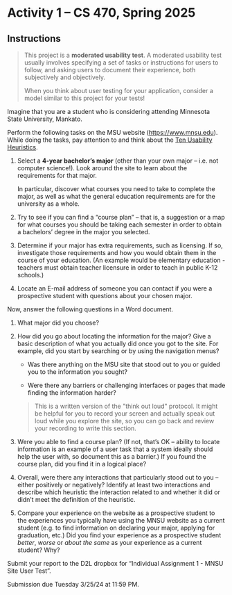 # Activity 1 – CS 470, Spring 2025

## Instructions

> This project is a **moderated usability test**. A moderated usability test usually involves specifying a set of tasks or instructions for users to follow, and asking users to document their experience, both subjectively and objectively.
>
> When you think about user testing for your application, consider a model similar to this project for your tests!

Imagine that you are a student who is considering attending Minnesota State University, Mankato. 

Perform the following tasks on the MSU website (<https://www.mnsu.edu>). While doing the tasks, pay attention to and think about the [Ten Usability Heuristics](https://www.nngroup.com/articles/ten-usability-heuristics/).

1. Select a **4-year bachelor’s major** (other than your own major – i.e. not computer science!). Look around the site to learn about the requirements for that major.
    
    In particular, discover what courses you need to take to complete the major, as well as what the general education requirements are for the university as a whole.

2. Try to see if you can find a “course plan” – that is, a suggestion or a map for what courses you should be taking each semester in order to obtain a bachelors’ degree in the major you selected.

3. Determine if your major has extra requirements, such as licensing. If so, investigate those requirements and how you would obtain them in the course of your education. (An example would be elementary education - teachers must obtain teacher licensure in order to teach in public K-12 schools.)

4. Locate an E-mail address of someone you can contact if you were a prospective student with questions about your chosen major.

Now, answer the following questions in a Word document. 

1. What major did you choose?

2. How did you go about locating the information for the major? Give a basic description of what you actually did once you got to the site. For example, did you start by searching or by using the navigation menus?

    * Was there anything on the MSU site that stood out to you or guided you to the information you sought? 

    * Were there any barriers or challenging interfaces or pages that made finding the information harder?

    > This is a written version of the "think out loud" protocol. It might be helpful for you to record your screen and actually speak out loud while you explore the site, so you can go back and review your recording to write this section.

3. Were you able to find a course plan? (If not, that’s OK – ability to locate information is an example of a user task that a system ideally should help the user with, so document this as a barrier.) If you found the course plan, did you find it in a logical place? 

4. Overall, were there any interactions that particularly stood out to you – either positively or negatively? Identify at least two interactions and describe which heuristic the interaction related to and whether it did or didn’t meet the definition of the heuristic. 

5. Compare your experience on the website as a prospective student to the experiences you typically have using the MNSU website as a current student (e.g. to find information on declaring your major, applying for graduation, etc.) Did you find your experience as a prospective student *better*, *worse* or *about the same* as your experience as a current student? Why?

Submit your report to the D2L dropbox for “Individual Assignment 1 - MNSU Site User Test”. 

Submission due Tuesday 3/25/24 at 11:59 PM.
